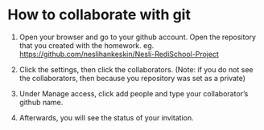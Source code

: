# How to collaborate with git
1.  Open your browser and go to your github account. Open the repository that you created with the homework.  eg. https://github.com/neslihankeskin/Nesli-RediSchool-Project

2. Click the settings, then click the collaborators. (Note: if you do not see the collaborators, then because you repository was set as a private)

3. Under Manage access, click add people and type your collaborator’s github name.

4. Afterwards, you will see the status of your invitation.
